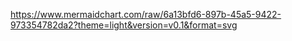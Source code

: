 https://www.mermaidchart.com/raw/6a13bfd6-897b-45a5-9422-973354782da2?theme=light&version=v0.1&format=svg
